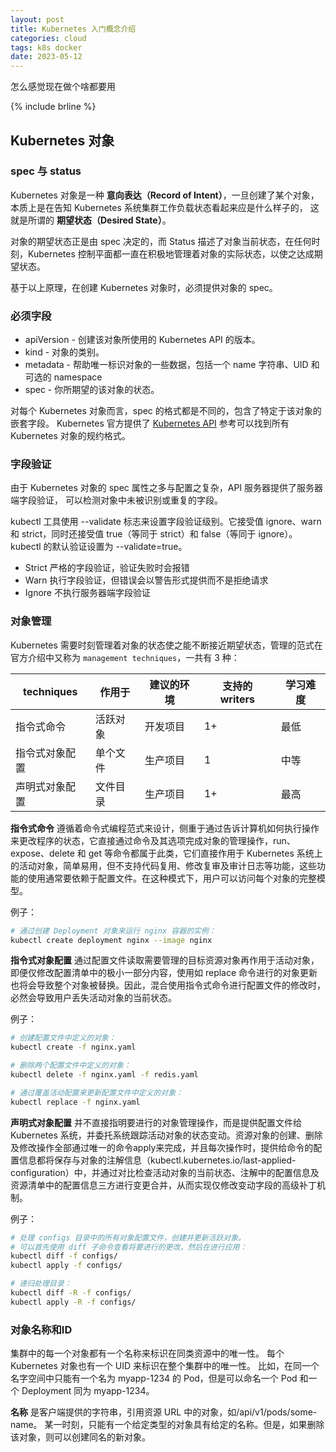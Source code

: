 ```yaml
---
layout: post
title: Kubernetes 入门概念介绍
categories: cloud
tags: k8s docker
date: 2023-05-12
---
```


怎么感觉现在做个啥都要用

{% include brline %}

## Kubernetes 对象

### spec 与 status

Kubernetes 对象是一种 __意向表达（Record of Intent）__，一旦创建了某个对象，本质上是在告知 Kubernetes 系统集群工作负载状态看起来应是什么样子的， 这就是所谓的 __期望状态（Desired State）__。

对象的期望状态正是由 spec 决定的，而 Status 描述了对象当前状态，在任何时刻，Kubernetes 控制平面都一直在积极地管理着对象的实际状态，以使之达成期望状态。

基于以上原理，在创建 Kubernetes 对象时，必须提供对象的 spec。

### 必须字段

- apiVersion - 创建该对象所使用的 Kubernetes API 的版本。
- kind - 对象的类别。
- metadata - 帮助唯一标识对象的一些数据，包括一个 name 字符串、UID 和可选的 namespace
- spec - 你所期望的该对象的状态。

对每个 Kubernetes 对象而言，spec 的格式都是不同的，包含了特定于该对象的嵌套字段。 Kubernetes 官方提供了 [Kubernetes API][k8s-api] 参考可以找到所有 Kubernetes 对象的规约格式。

### 字段验证 

由于 Kubernetes 对象的 spec 属性之多与配置之复杂，API 服务器提供了服务器端字段验证， 可以检测对象中未被识别或重复的字段。

kubectl 工具使用 --validate 标志来设置字段验证级别。它接受值 ignore、warn 和 strict，同时还接受值 true（等同于 strict）和 false（等同于 ignore）。kubectl 的默认验证设置为 --validate=true。

- Strict 严格的字段验证，验证失败时会报错
- Warn 执行字段验证，但错误会以警告形式提供而不是拒绝请求
- Ignore 不执行服务器端字段验证

### 对象管理

Kubernetes 需要时刻管理着对象的状态使之能不断接近期望状态，管理的范式在官方介绍中又称为 `management techniques`，一共有 3 种：


| techniques     | 作用于   | 建议的环境 | 支持的 writers | 学习难度 |
| -------------- | -------- | ---------- | ---------- | -------- |
| 指令式命令     | 活跃对象 | 开发项目   | 1+         | 最低     |
| 指令式对象配置 | 单个文件 | 生产项目   | 1          | 中等     |
| 声明式对象配置 | 文件目录 | 生产项目   | 1+         | 最高     |

__指令式命令__ 遵循着命令式编程范式来设计，侧重于通过告诉计算机如何执行操作来更改程序的状态，它直接通过命令及其选项完成对象的管理操作，run、expose、delete 和 get 等命令都属于此类，它们直接作用于 Kubernetes 系统上的活动对象，简单易用，但不支持代码复用、修改复审及审计日志等功能，这些功能的使用通常要依赖于配置文件。在这种模式下，用户可以访问每个对象的完整模型。

例子：

```bash
# 通过创建 Deployment 对象来运行 nginx 容器的实例：
kubectl create deployment nginx --image nginx
```

__指令式对象配置__ 通过配置文件读取需要管理的目标资源对象再作用于活动对象，即便仅修改配置清单中的极小一部分内容，使用如 replace 命令进行的对象更新也将会导致整个对象被替换。因此，混合使用指令式命令进行配置文件的修改时，必然会导致用户丢失活动对象的当前状态。

例子：

```bash
# 创建配置文件中定义的对象：
kubectl create -f nginx.yaml

# 删除两个配置文件中定义的对象：
kubectl delete -f nginx.yaml -f redis.yaml

# 通过覆盖活动配置来更新配置文件中定义的对象：
kubectl replace -f nginx.yaml
```

__声明式对象配置__ 并不直接指明要进行的对象管理操作，而是提供配置文件给 Kubernetes 系统，并委托系统跟踪活动对象的状态变动。资源对象的创建、删除及修改操作全部通过唯一的命令apply来完成，并且每次操作时，提供给命令的配置信息都将保存与对象的注解信息（kubectl.kubernetes.io/last-applied-configuration）中，并通过对比检查活动对象的当前状态、注解中的配置信息及资源清单中的配置信息三方进行变更合并，从而实现仅修改变动字段的高级补丁机制。

例子：

```bash
# 处理 configs 目录中的所有对象配置文件，创建并更新活跃对象。
# 可以首先使用 diff 子命令查看将要进行的更改，然后在进行应用：
kubectl diff -f configs/
kubectl apply -f configs/

# 递归处理目录：
kubectl diff -R -f configs/
kubectl apply -R -f configs/
```

### 对象名称和ID

集群中的每一个对象都有一个名称来标识在同类资源中的唯一性。
每个 Kubernetes 对象也有一个 UID 来标识在整个集群中的唯一性。
比如，在同一个名字空间中只能有一个名为 myapp-1234 的 Pod，但是可以命名一个 Pod 和一个 Deployment 同为 myapp-1234。

__名称__ 是客户端提供的字符串，引用资源 URL 中的对象，如/api/v1/pods/some-name。
某一时刻，只能有一个给定类型的对象具有给定的名称。但是，如果删除该对象，则可以创建同名的新对象。











[k8s-api]: https://kubernetes.io/zh-cn/docs/reference/kubernetes-api/workload-resources/